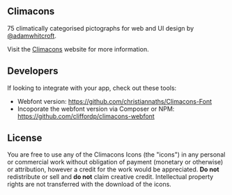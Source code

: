 ## Climacons
75 climatically categorised pictographs for web and UI design by <a href="https://twitter.com/adamwhitcroft">@adamwhitcroft</a>.

Visit the <a href="http://adamwhitcroft.com/climacons/">Climacons</a> website for more information.

## Developers
If looking to integrate with your app, check out these tools:
  * Webfont version: https://github.com/christiannaths/Climacons-Font
  * Incoporate the webfont version via Composer or NPM: https://github.com/cliffordp/climacons-webfont

## License
You are free to use any of the Climacons Icons (the "icons") in any personal or commercial work without obligation of payment (monetary or otherwise) or attribution, however a credit for the work would be appreciated. <strong>Do not</strong> redistribute or sell and <strong>do not</strong> claim creative credit. Intellectual property rights are not transferred with the download of the icons.
